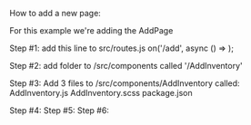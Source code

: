 How to add a new page:

For this example we're adding the AddPage

Step #1:
add this line to src/routes.js
on('/add', async () => <AddInventory />);

Step #2:
add folder to /src/components called '/AddInventory'

Step #3:
Add 3 files to /src/components/AddInventory called:
AddInventory.js
AddInventory.scss
package.json

Step #4:
Step #5:
Step #6:

